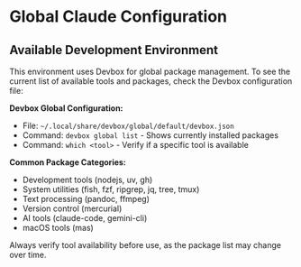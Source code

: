 # Global Claude Configuration

## Available Development Environment

This environment uses Devbox for global package management. To see the current list of available tools and packages, check the Devbox configuration file:

**Devbox Global Configuration:**
- File: `~/.local/share/devbox/global/default/devbox.json`
- Command: `devbox global list` - Shows currently installed packages
- Command: `which <tool>` - Verify if a specific tool is available

**Common Package Categories:**
- Development tools (nodejs, uv, gh)
- System utilities (fish, fzf, ripgrep, jq, tree, tmux)
- Text processing (pandoc, ffmpeg)
- Version control (mercurial)
- AI tools (claude-code, gemini-cli)
- macOS tools (mas)

Always verify tool availability before use, as the package list may change over time.